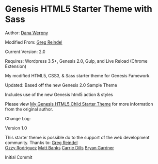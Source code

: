 Genesis HTML5 Starter Theme with Sass
=================================

Author: <a href="http://www.danawerpny.com">Dana Werpny</a>

Modified From: <a href="http://www.gregreindel.com">Greg Reindel</a>

Current Version: 2.0

Requires: Wordpress 3.5+, Genesis 2.0, Gulp, and Live Reload (Chrome Extension)

My modified HTML5, CSS3, & Sass starter theme for Genesis Famework.

Updated: Based off the new Genesis 2.0 Sample Theme

Includes use of the new Genesis html5 action & styles

Please view <a href="http://www.gregreindel.com/genesis-html5-child-starter-theme/">My Genesis HTML5 Child Starter Theme</a> for more information from the original author.

Change Log:

Version 1.0

This starter theme is possible do to the support of the web development community. Thanks to:
<a href="http://www.gregreindel.com">Greg Reindel</a><br/>
<a href="http://ozzyrodriguez.com/tutorials/genesis/genesis-responsive-menu-2-0/">Ozzy Rodriguez</a>
<a href="http://mattbanks.me/conditional-html-classes-genesis-2-0/">Matt Banks</a>
<a href="http://www.carriedils.com/woocommerce-genesis-important-style/">Carrie Dills</a>
<a href="http://briangardner.com/reposition-primary-navigation/">Bryan Gardner</a>

Initial Commit
